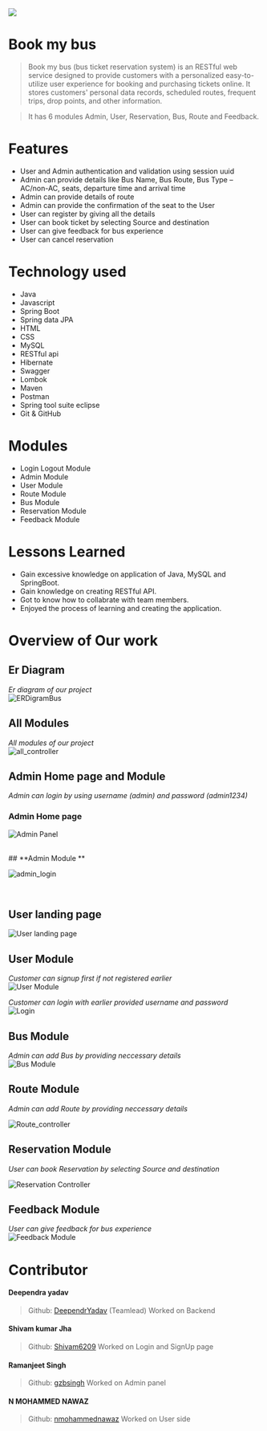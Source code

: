 <img src = "https://bookmybus.co.in/themes/default/admin/assets/upload/logos/logo1-removebg-new.png" />
  
# Book my bus

> Book my bus (bus ticket reservation system) is an RESTful web service designed to provide customers with a personalized easy-to-utilize user experience for booking and purchasing tickets online. It stores customers' personal data records, scheduled routes, frequent trips, drop points, and other information.

> It has 6 modules Admin, User, Reservation, Bus, Route and Feedback.



# Features

- User and Admin authentication and validation using session uuid
- Admin can provide details like Bus Name, Bus Route, Bus Type –AC/non-AC, seats, departure time and arrival time
- Admin can provide details of route
- Admin can provide the confirmation of the seat to the User
- User can register by giving all the details
- User can book ticket by selecting Source and destination
- User can give feedback for bus experience
- User can cancel reservation

# Technology used 

- Java
- Javascript
- Spring Boot
- Spring data JPA
- HTML
- CSS
- MySQL
- RESTful api
- Hibernate
- Swagger
- Lombok
- Maven
- Postman
- Spring tool suite eclipse
- Git & GitHub

# Modules

- Login Logout Module
- Admin Module
- User Module
- Route Module
- Bus Module
- Reservation Module
- Feedback Module

# Lessons Learned

- Gain excessive knowledge on application of Java, MySQL and SpringBoot.
- Gain knowledge on creating RESTful API.
- Got to know how to collabrate with team members.
- Enjoyed the process of learning and creating the application.

# Overview of Our work

## **Er Diagram** 
*Er diagram of our project*
</br>
![ERDigramBus](https://github.com/DeependrYadav/Book-My-Bus/assets/39863817/d679c785-e377-4888-98c3-170552a103a4)


## **All Modules** 
*All modules of our project*
</br>
![all_controller](https://github.com/DeependrYadav/Book-My-Bus/assets/39863817/86db4983-c26a-4d28-859a-6624cb92f892)


## **Admin Home page and Module** 
*Admin can login by using username (admin) and password (admin1234)*
### Admin Home page
![Admin Panel](https://github.com/DeependrYadav/Book-My-Bus/assets/39863817/fcf5e1b9-4b18-4da2-8bcb-797eda0abd0e)


</br>
## **Admin Module **

![admin_login](https://github.com/DeependrYadav/Book-My-Bus/assets/39863817/1e01542e-f52c-4d97-abfc-5076327b0012)



</br>

## **User landing page**
![User landing page](https://github.com/DeependrYadav/Book-My-Bus/assets/39863817/fcc4cfd3-6636-4b64-aa2b-a9f645b16783)


## **User Module**
*Customer can signup first if not registered earlier*
</br>
![User Module](https://github.com/DeependrYadav/Book-My-Bus/assets/39863817/0afd65d7-1357-4f6b-864d-fc705ce98f80)


*Customer can login with earlier provided username and password*
</br>
![Login](https://github.com/DeependrYadav/Book-My-Bus/assets/39863817/d65936a5-6df0-490d-a23f-4daa71e618db)


## **Bus Module** 
*Admin can add Bus by providing neccessary details*
</br>
![Bus Module](https://github.com/DeependrYadav/Book-My-Bus/assets/39863817/0cbc0a57-3c02-445f-9bfb-7b4f04662490)


## **Route Module**
*Admin can add Route by providing neccessary details*
</br>

![Route_controller](https://github.com/DeependrYadav/Book-My-Bus/assets/39863817/9b86a0b1-d4aa-4b79-9189-267220abea6e)

## **Reservation Module**
*User can book Reservation by selecting Source and destination*
</br>

![Reservation Controller](https://github.com/DeependrYadav/Book-My-Bus/assets/39863817/b85917c6-eaee-46fa-a7d0-3092825ab924)

## **Feedback Module**
*User can give feedback for bus experience*
</br>
![Feedback Module](https://github.com/DeependrYadav/Book-My-Bus/assets/39863817/bca1eff1-07cb-4799-9c5f-5df9c5265745)


# Contributor

#### Deependra yadav
> Github: [DeependrYadav](https://github.com/DeependrYadav) 
(Teamlead)
Worked on Backend

#### Shivam kumar Jha
> Github: [Shivam6209](https://github.com/Shivam6209)
Worked on Login and SignUp page


#### Ramanjeet Singh
> Github: [gzbsingh](https://github.com/gzbsingh)
Worked on Admin panel


#### N MOHAMMED NAWAZ
> Github: [nmohammednawaz](https://github.com/nmohammednawaz)
Worked on User side



